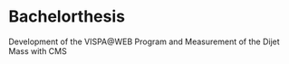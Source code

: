 Bachelorthesis
==============

Development of the VISPA@WEB Program and Measurement of the Dijet Mass with CMS
